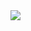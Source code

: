 <img src=https://cdn.discordapp.com/attachments/977055510324989962/1004098554576506911/bannerforhubby1x.png>
